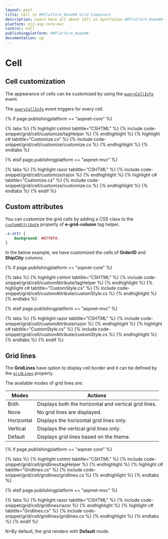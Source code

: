 ```yaml
---
layout: post
title: Cell in ##Platform_Name## Grid Component
description: Learn here all about Cell in Syncfusion ##Platform_Name## Grid component of Syncfusion Essential JS 2 and more.
platform: ej2-asp-core-mvc
control: Cell
publishingplatform: ##Platform_Name##
documentation: ug
---
```


# Cell

## Cell customization

The appearance of cells can be customized by using the [`queryCellInfo`](https://help.syncfusion.com/cr/aspnetcore-js2/Syncfusion.EJ2.Grids.Grid.html#Syncfusion_EJ2_Grids_Grid_QueryCellInfo) event.

The [`queryCellInfo`](https://help.syncfusion.com/cr/aspnetcore-js2/Syncfusion.EJ2.Grids.Grid.html#Syncfusion_EJ2_Grids_Grid_QueryCellInfo) event triggers for every cell.

{% if page.publishingplatform == "aspnet-core" %}

{% tabs %}
{% highlight cshtml tabtitle="CSHTML" %}
{% include code-snippet/grid/cell/customize/tagHelper %}
{% endhighlight %}
{% highlight c# tabtitle="Customize.cs" %}
{% include code-snippet/grid/cell/customize/customize.cs %}
{% endhighlight %}
{% endtabs %}

{% elsif page.publishingplatform == "aspnet-mvc" %}

{% tabs %}
{% highlight razor tabtitle="CSHTML" %}
{% include code-snippet/grid/cell/customize/razor %}
{% endhighlight %}
{% highlight c# tabtitle="Customize.cs" %}
{% include code-snippet/grid/cell/customize/customize.cs %}
{% endhighlight %}
{% endtabs %}
{% endif %}



## Custom attributes

You can customize the grid cells by adding a CSS class to the [`customAttribute`](https://help.syncfusion.com/cr/aspnetcore-js2/Syncfusion.EJ2.Grids.GridColumn.html#Syncfusion_EJ2_Grids_GridColumn_CustomAttributes) property of **e-grid-column** tag helper.

```CSS
.e-attr {
    background: #d7f0f4;
}
```

In the below example, we have customized the cells of **OrderID** and **ShipCity** columns.

{% if page.publishingplatform == "aspnet-core" %}

{% tabs %}
{% highlight cshtml tabtitle="CSHTML" %}
{% include code-snippet/grid/cell/customAttribute/tagHelper %}
{% endhighlight %}
{% highlight c# tabtitle="CustomStyle.cs" %}
{% include code-snippet/grid/cell/customAttribute/customStyle.cs %}
{% endhighlight %}
{% endtabs %}

{% elsif page.publishingplatform == "aspnet-mvc" %}

{% tabs %}
{% highlight razor tabtitle="CSHTML" %}
{% include code-snippet/grid/cell/customAttribute/razor %}
{% endhighlight %}
{% highlight c# tabtitle="CustomStyle.cs" %}
{% include code-snippet/grid/cell/customAttribute/customStyle.cs %}
{% endhighlight %}
{% endtabs %}
{% endif %}



## Grid lines

The **GridLines** have option to display cell border and it can be defined by the [`gridLines`](https://help.syncfusion.com/cr/aspnetcore-js2/Syncfusion.EJ2.Grids.Grid.html#Syncfusion_EJ2_Grids_Grid_GridLines) property.

The available modes of grid lines are:

| Modes | Actions |
|-------|---------|
| Both | Displays both the horizontal and vertical grid lines.|
| None | No grid lines are displayed.|
| Horizontal | Displays the horizontal grid lines only.|
| Vertical | Displays the vertical grid lines only.|
| Default | Displays grid lines based on the theme.|

{% if page.publishingplatform == "aspnet-core" %}

{% tabs %}
{% highlight cshtml tabtitle="CSHTML" %}
{% include code-snippet/grid/cell/gridlines/tagHelper %}
{% endhighlight %}
{% highlight c# tabtitle="Gridlines.cs" %}
{% include code-snippet/grid/cell/gridlines/gridlines.cs %}
{% endhighlight %}
{% endtabs %}

{% elsif page.publishingplatform == "aspnet-mvc" %}

{% tabs %}
{% highlight razor tabtitle="CSHTML" %}
{% include code-snippet/grid/cell/gridlines/razor %}
{% endhighlight %}
{% highlight c# tabtitle="Gridlines.cs" %}
{% include code-snippet/grid/cell/gridlines/gridlines.cs %}
{% endhighlight %}
{% endtabs %}
{% endif %}



N>By default, the grid renders with **Default** mode.
